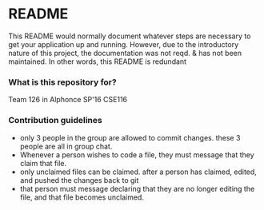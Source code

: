 # README #

This README would normally document whatever steps are necessary to get your application up and running. However, due to the introductory nature of this project, the documentation was not reqd. & has not been maintained. In other words, this README is redundant

### What is this repository for? ###

Team 126 in Alphonce SP'16 CSE116

### Contribution guidelines ###

* only 3 people in the group are allowed to commit changes. these 3 people are all in group chat.
* Whenever a person wishes to code a file, they must message that they claim that file.
* only unclaimed files can be claimed. after a person has claimed, edited, and pushed the changes back to git
* that person must message declaring that they are no longer editing the file, and that file becomes unclaimed.
